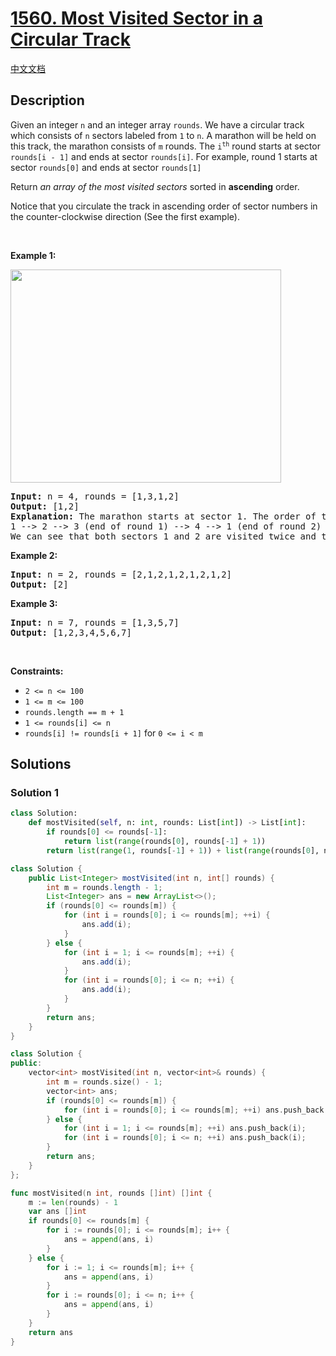 # [1560. Most Visited Sector in a Circular Track](https://leetcode.com/problems/most-visited-sector-in-a-circular-track)

[中文文档](/solution/1500-1599/1560.Most%20Visited%20Sector%20in%20%20a%20Circular%20Track/README.md)

## Description

<p>Given an integer <code>n</code> and an integer array <code>rounds</code>. We have a circular track which consists of <code>n</code> sectors labeled from <code>1</code> to <code>n</code>. A marathon will be held on this track, the marathon consists of <code>m</code> rounds. The <code>i<sup>th</sup></code> round starts at sector <code>rounds[i - 1]</code> and ends at sector <code>rounds[i]</code>. For example, round 1 starts at sector <code>rounds[0]</code> and ends at sector <code>rounds[1]</code></p>

<p>Return <em>an array of the most visited sectors</em> sorted in <strong>ascending</strong> order.</p>

<p>Notice that you circulate the track in ascending order of sector numbers in the counter-clockwise direction (See the first example).</p>

<p>&nbsp;</p>
<p><strong class="example">Example 1:</strong></p>
<img alt="" src="https://spcdn.pages.dev/leetcode/problems/1560.Most%20Visited%20Sector%20in%20%20a%20Circular%20Track/images/tmp.jpg" style="width: 433px; height: 341px;" />
<pre>
<strong>Input:</strong> n = 4, rounds = [1,3,1,2]
<strong>Output:</strong> [1,2]
<strong>Explanation:</strong> The marathon starts at sector 1. The order of the visited sectors is as follows:
1 --&gt; 2 --&gt; 3 (end of round 1) --&gt; 4 --&gt; 1 (end of round 2) --&gt; 2 (end of round 3 and the marathon)
We can see that both sectors 1 and 2 are visited twice and they are the most visited sectors. Sectors 3 and 4 are visited only once.</pre>

<p><strong class="example">Example 2:</strong></p>

<pre>
<strong>Input:</strong> n = 2, rounds = [2,1,2,1,2,1,2,1,2]
<strong>Output:</strong> [2]
</pre>

<p><strong class="example">Example 3:</strong></p>

<pre>
<strong>Input:</strong> n = 7, rounds = [1,3,5,7]
<strong>Output:</strong> [1,2,3,4,5,6,7]
</pre>

<p>&nbsp;</p>
<p><strong>Constraints:</strong></p>

<ul>
	<li><code>2 &lt;= n &lt;= 100</code></li>
	<li><code>1 &lt;= m &lt;= 100</code></li>
	<li><code>rounds.length == m + 1</code></li>
	<li><code>1 &lt;= rounds[i] &lt;= n</code></li>
	<li><code>rounds[i] != rounds[i + 1]</code> for <code>0 &lt;= i &lt; m</code></li>
</ul>

## Solutions

### Solution 1

<!-- tabs:start -->

```python
class Solution:
    def mostVisited(self, n: int, rounds: List[int]) -> List[int]:
        if rounds[0] <= rounds[-1]:
            return list(range(rounds[0], rounds[-1] + 1))
        return list(range(1, rounds[-1] + 1)) + list(range(rounds[0], n + 1))
```

```java
class Solution {
    public List<Integer> mostVisited(int n, int[] rounds) {
        int m = rounds.length - 1;
        List<Integer> ans = new ArrayList<>();
        if (rounds[0] <= rounds[m]) {
            for (int i = rounds[0]; i <= rounds[m]; ++i) {
                ans.add(i);
            }
        } else {
            for (int i = 1; i <= rounds[m]; ++i) {
                ans.add(i);
            }
            for (int i = rounds[0]; i <= n; ++i) {
                ans.add(i);
            }
        }
        return ans;
    }
}
```

```cpp
class Solution {
public:
    vector<int> mostVisited(int n, vector<int>& rounds) {
        int m = rounds.size() - 1;
        vector<int> ans;
        if (rounds[0] <= rounds[m]) {
            for (int i = rounds[0]; i <= rounds[m]; ++i) ans.push_back(i);
        } else {
            for (int i = 1; i <= rounds[m]; ++i) ans.push_back(i);
            for (int i = rounds[0]; i <= n; ++i) ans.push_back(i);
        }
        return ans;
    }
};
```

```go
func mostVisited(n int, rounds []int) []int {
	m := len(rounds) - 1
	var ans []int
	if rounds[0] <= rounds[m] {
		for i := rounds[0]; i <= rounds[m]; i++ {
			ans = append(ans, i)
		}
	} else {
		for i := 1; i <= rounds[m]; i++ {
			ans = append(ans, i)
		}
		for i := rounds[0]; i <= n; i++ {
			ans = append(ans, i)
		}
	}
	return ans
}
```

<!-- tabs:end -->

<!-- end -->
